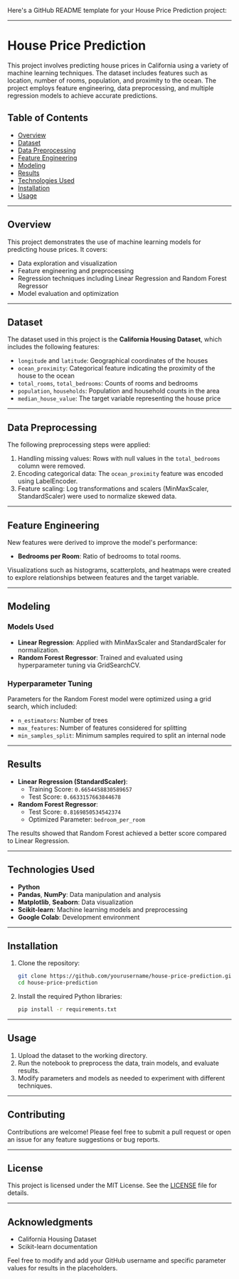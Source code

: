 Here's a GitHub README template for your House Price Prediction project: 

---

# House Price Prediction

This project involves predicting house prices in California using a variety of machine learning techniques. The dataset includes features such as location, number of rooms, population, and proximity to the ocean. The project employs feature engineering, data preprocessing, and multiple regression models to achieve accurate predictions.

## Table of Contents

- [Overview](#overview)
- [Dataset](#dataset)
- [Data Preprocessing](#data-preprocessing)
- [Feature Engineering](#feature-engineering)
- [Modeling](#modeling)
- [Results](#results)
- [Technologies Used](#technologies-used)
- [Installation](#installation)
- [Usage](#usage)

---

## Overview

This project demonstrates the use of machine learning models for predicting house prices. It covers:
- Data exploration and visualization
- Feature engineering and preprocessing
- Regression techniques including Linear Regression and Random Forest Regressor
- Model evaluation and optimization

---

## Dataset

The dataset used in this project is the **California Housing Dataset**, which includes the following features:
- `longitude` and `latitude`: Geographical coordinates of the houses
- `ocean_proximity`: Categorical feature indicating the proximity of the house to the ocean
- `total_rooms`, `total_bedrooms`: Counts of rooms and bedrooms
- `population`, `households`: Population and household counts in the area
- `median_house_value`: The target variable representing the house price

---

## Data Preprocessing

The following preprocessing steps were applied:
1. Handling missing values: Rows with null values in the `total_bedrooms` column were removed.
2. Encoding categorical data: The `ocean_proximity` feature was encoded using LabelEncoder.
3. Feature scaling: Log transformations and scalers (MinMaxScaler, StandardScaler) were used to normalize skewed data.

---

## Feature Engineering

New features were derived to improve the model's performance:
- **Bedrooms per Room**: Ratio of bedrooms to total rooms.

Visualizations such as histograms, scatterplots, and heatmaps were created to explore relationships between features and the target variable.

---

## Modeling

### Models Used
- **Linear Regression**: Applied with MinMaxScaler and StandardScaler for normalization.
- **Random Forest Regressor**: Trained and evaluated using hyperparameter tuning via GridSearchCV.

### Hyperparameter Tuning
Parameters for the Random Forest model were optimized using a grid search, which included:
- `n_estimators`: Number of trees
- `max_features`: Number of features considered for splitting
- `min_samples_split`: Minimum samples required to split an internal node

---

## Results

- **Linear Regression (StandardScaler)**:
  - Training Score: `0.6654458830589657`
  - Test Score: `0.6633157663844678`
- **Random Forest Regressor**:
  - Test Score: `0.8169850534542374`
  - Optimized Parameter: `bedroom_per_room`

The results showed that Random Forest achieved a better score compared to Linear Regression.

---

## Technologies Used

- **Python**
- **Pandas**, **NumPy**: Data manipulation and analysis
- **Matplotlib**, **Seaborn**: Data visualization
- **Scikit-learn**: Machine learning models and preprocessing
- **Google Colab**: Development environment

---

## Installation

1. Clone the repository:
   ```bash
   git clone https://github.com/yourusername/house-price-prediction.git
   cd house-price-prediction
   ```
2. Install the required Python libraries:
   ```bash
   pip install -r requirements.txt
   ```

---

## Usage

1. Upload the dataset to the working directory.
2. Run the notebook to preprocess the data, train models, and evaluate results.
3. Modify parameters and models as needed to experiment with different techniques.

---

## Contributing

Contributions are welcome! Please feel free to submit a pull request or open an issue for any feature suggestions or bug reports.

---

## License

This project is licensed under the MIT License. See the [LICENSE](LICENSE) file for details.

---

## Acknowledgments

- California Housing Dataset
- Scikit-learn documentation

Feel free to modify and add your GitHub username and specific parameter values for results in the placeholders.


